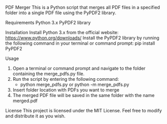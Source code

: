PDF Merger
This is a Python script that merges all PDF files in a specified folder into a single PDF file using the PyPDF2 library.

Requirements
Python 3.x
PyPDF2 library

Installation
Install Python 3.x from the official website: https://www.python.org/downloads/
Install the PyPDF2 library by running the following command in your terminal or command prompt:
pip install PyPDF2

Usage
1. Open a terminal or command prompt and navigate to the folder containing the merge_pdfs.py file.
2. Run the script by entering the following command:
    - python merge_pdfs.py or python -m merge_pdfs.py
3. Insert folder location with PDFs you want to merge
4. The merged PDF file will be saved in the same folder with the name merged.pdf

License
This project is licensed under the MIT License. Feel free to modify and distribute it as you wish.

